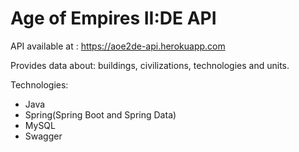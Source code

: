 # Age of Empires II:DE API

API available at : https://aoe2de-api.herokuapp.com

Provides data about: buildings, civilizations, technologies and units.

Technologies:
* Java
* Spring(Spring Boot and Spring Data)
* MySQL
* Swagger
